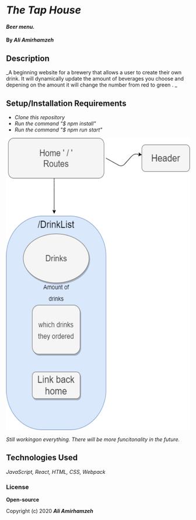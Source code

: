 # _The Tap House_

#### _Beer menu._

#### By _**Ali Amirhamzeh**_

## Description

_A beginning website for a brewery that allows a user to create their own drink. It will dynamically update the amount of beverages you choose and depening on the amount it will change the number from red to green .  _

## Setup/Installation Requirements

* _Clone this repository_
* _Run the command "$ npm install"_
* _Run the command "$ npm run start"_

<img src="src/img/taphouse.png"
     alt="Component Tree"
     style="float: center" 
     height= "800" /> 


_Still workingon everything. There will be more funcitonality in the future._



## Technologies Used

_JavaScript, React, HTML, CSS, Webpack_

### License

**Open-source**

Copyright (c) 2020 **_Ali Amirhamzeh_**
